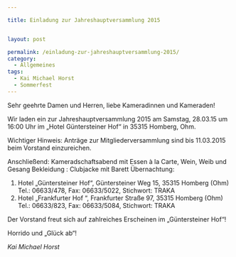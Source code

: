 ```yaml
---

title: Einladung zur Jahreshauptversammlung 2015


layout: post

permalink: /einladung-zur-jahreshauptversammlung-2015/
category:
  - Allgemeines
tags:
  - Kai Michael Horst
  - Sommerfest
---
```

Sehr geehrte Damen und Herren, liebe Kameradinnen und Kameraden!

Wir laden ein zur Jahreshauptversammlung 2015 am Samstag, 28.03.15 um 16:00 Uhr im „Hotel Güntersteiner Hof“ in 35315 Homberg, Ohm.

Wichtiger Hinweis:
Anträge zur Mitgliederversammlung sind bis 11.03.2015 beim Vorstand einzureichen.

Anschließend: Kameradschaftsabend mit Essen à la Carte, Wein, Weib und Gesang
Bekleidung : Clubjacke mit Barett
Übernachtung:
<ol>
 	<li>Hotel „Güntersteiner Hof“, Güntersteiner Weg 15, 35315 Homberg (Ohm)
Tel.: 06633/478, Fax: 06633/5022, Stichwort: TRAKA</li>
 	<li>Hotel „Frankfurter Hof “, Frankfurter Straße 97, 35315 Homberg (Ohm)
Tel.: 06633/823, Fax: 06633/5084, Stichwort: TRAKA</li>
</ol>
Der Vorstand freut sich auf zahlreiches Erscheinen im „Güntersteiner Hof“!

Horrido und „Glück ab“!

<em>Kai Michael Horst</em>